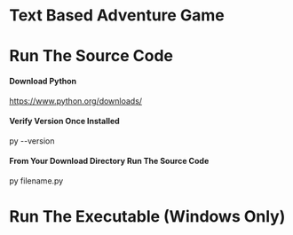 # Text Based Adventure Game
# Run The Source Code
#### Download Python
https://www.python.org/downloads/
#### Verify Version Once Installed
py --version
#### From Your Download Directory Run The Source Code
py filename.py
# Run The Executable (Windows Only)
